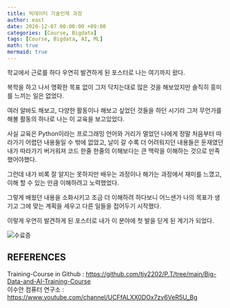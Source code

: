 ```yaml
---
title: 빅데이터 기술인재 과정
author: east
date: 2020-12-07 00:00:00 +09:00
categories: [Course, Bigdata]
tags: [Course, Bigdata, AI, ML]
math: true
mermaid: true
---
```


학교에서 근로를 하다 우연히 발견하게 된 포스터로 나는 여기까지 왔다.

복학을 하고 나서 명확한 목표 없이 그저 닥치는대로 많은 것을 해보았지만 솔직히 흥미를 느끼는 일은 없었다.

여러 알바도 해보고, 다양한 활동이나 해보고 싶었던 것들을 하던 시기라 그저 무언가를 해볼 활동의 하나로 나는 이 교육을 보고있었다.

사실 교육은 Python이라는 프로그래밍 언어와 거리가 멀었던 나에게 정말 처음부터 따라가기 어렵던 내용들일 수 밖에 없었고, 날이 갈 수록 더 어려워지던 내용들은 둔재였던 내가 따라가기 버거워져 코드 한줄 한줄의 이해보다는 큰 맥락을 이해하는 것으로 만족했어야했다. 

그런데 내가 비록 잘 알지는 못하지만 배우는 과정이나 해가는 과정에서 재미를 느꼈고, 이해 할 수 있는 만큼 이해하려고 노력했었다.

그렇게 배웠던 내용을 소화시키고 조금 더 이해하려 하다보니 어느샌가 나의 목표가 생기고 그에 맞는 계획을 세우고 다른 일들을 접어두기 시작했다. 

이렇게 우연히 발견하게 된 포스터로 내가 이 분야에 첫 발을 딛게 된 계기가 되었다.


![수료증](https://user-images.githubusercontent.com/77319450/184873415-c582c728-ec8d-4a2a-ab19-b62d4ed7ad89.jpg)

REFERENCES
--- 
Training-Course in Github : https://github.com/tjy2202/P.T/tree/main/Big-Data-and-AI-Training-Course  
이수안 컴퓨터 연구소 : https://www.youtube.com/channel/UCFfALXX0DOx7zv6VeR5U_Bg  



